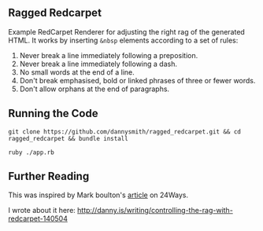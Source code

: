 ## Ragged Redcarpet
Example RedCarpet Renderer for adjusting the right rag of the generated HTML. It works by inserting `&nbsp` elements according to a set of rules:

1. Never break a line immediately following a preposition.
2. Never break a line immediately following a dash.
3. No small words at the end of a line.
4. Don't break emphasised, bold or linked phrases of three or fewer words.
5. Don't allow orphans at the end of paragraphs.

## Running the Code

````shell
git clone https://github.com/dannysmith/ragged_redcarpet.git && cd ragged_redcarpet && bundle install

ruby ./app.rb
````

## Further Reading

This was inspired by Mark boulton's [article](http://24ways.org/2013/run-ragged/) on 24Ways.

I wrote about it here: <http://danny.is/writing/controlling-the-rag-with-redcarpet-140504>
